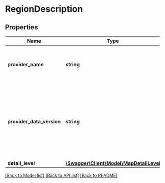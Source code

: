 # RegionDescription

## Properties
Name | Type | Description | Notes
------------ | ------------- | ------------- | -------------
**provider_name** | **string** | The name of the data provider, e.g. TomTom or HERE. | [optional] 
**provider_data_version** | **string** | The version number of the data given by the provider. It is not equal to the version number of the PTV map. | [optional] 
**detail_level** | [**\Swagger\Client\Model\MapDetailLevel**](MapDetailLevel.md) |  | [optional] 

[[Back to Model list]](../../README.md#documentation-for-models) [[Back to API list]](../../README.md#documentation-for-api-endpoints) [[Back to README]](../../README.md)

